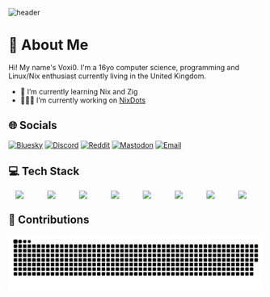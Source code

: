 <!-- Banner -->
![header](https://capsule-render.vercel.app/api?type=waving&color=gradient&height=300&section=header&text=🌃Voxi0&fontSize=90)

<!-- Introduction -->
# 💫 About Me
Hi! My name's Voxi0. I'm a 16yo computer science, programming and Linux/Nix enthusiast currently living in the United Kingdom.

- 🌱 I’m currently learning Nix and Zig
- 👨🏻‍💻 I’m currently working on [NixDots](https://github.com/Voxi0/NixDots)

## 🌐 Socials
[![Bluesky](https://img.shields.io/badge/bluesky-0285FF?logo=Bluesky&logoColor=%23FFFFFF)](https://bsky.app/profile/did:plc:4dx2v5iah2bvcwiglnyuvtvc)
[![Discord](https://img.shields.io/badge/Discord-%237289DA.svg?logo=discord&logoColor=white)](https://discord.gg/1016332310741799054)
[![Reddit](https://img.shields.io/badge/Reddit-%23FF4500.svg?logo=Reddit&logoColor=white)](https://reddit.com/user/derpJava) 
[![Mastodon](https://img.shields.io/badge/-MASTODON-%232B90D9?logo=mastodon&logoColor=white)](https://mastodon.social/@voxi0)
[![Email](https://img.shields.io/badge/Email-D14836?logo=gmail&logoColor=white)](mailto:alif200099@gmail.com)

## 💻 Tech Stack
<div align="center" style="display: flex; justify-content: space-around;">
	<img src="https://cdn.jsdelivr.net/gh/devicons/devicon@latest/icons/linux/linux-original.svg" width=35/>
	<img src="https://cdn.jsdelivr.net/gh/devicons/devicon@latest/icons/neovim/neovim-original.svg" width=35/>
	<img src="https://cdn.jsdelivr.net/gh/devicons/devicon@latest/icons/git/git-original.svg" width=35/>
	<img src="https://cdn.jsdelivr.net/gh/devicons/devicon@latest/icons/markdown/markdown-original.svg" width=35/>
	<img src="https://cdn.jsdelivr.net/gh/devicons/devicon@latest/icons/nixos/nixos-original.svg" width=35/>
	<img src="https://cdn.jsdelivr.net/gh/devicons/devicon@latest/icons/zig/zig-original.svg" width=35/>
	<img src="https://cdn.jsdelivr.net/gh/devicons/devicon@latest/icons/html5/html5-original.svg" width=35/>
	<img src="https://cdn.jsdelivr.net/gh/devicons/devicon@latest/icons/css3/css3-original.svg" width=35/>
</div>

<!-- Snake animation -->
## 🐍 Contributions
![Snake GIF](https://github.com/Voxi0/Voxi0/blob/output/github-snake-dark.svg)
